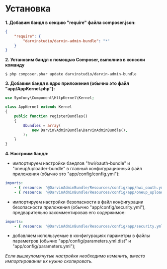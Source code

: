 Установка
=========

**1. Добавим бандл в секцию "require" файла composer.json:**

```json
{
    "require": {
        "darvinstudio/darvin-admin-bundle": "*"
    }
}
```

**2. Установим бандл с помощью Composer, выполнив в консоли команду**

    $ php composer.phar update darvinstudio/darvin-admin-bundle

**3. Добавим бандл в ядро приложения (обычно это файл "app/AppKernel.php"):**

```php
use Symfony\Component\HttpKernel\Kernel;

class AppKernel extends Kernel
{
    public function registerBundles()
    {
        $bundles = array(
            new Darvin\AdminBundle\DarvinAdminBundle(),
        );
    }
}
```

**4. Настроим бандл:**

- импортируем настройки бандлов "hwi/oauth-bundle" и "oneup/uploader-bundle" в главный конфигурационный файл приложения
 (обычно это "app/config/config.yml"):

```yaml
imports:
    - { resource: "@DarvinAdminBundle/Resources/config/app/hwi_oauth.yml" }
    - { resource: "@DarvinAdminBundle/Resources/config/app/oneup_uploader.yml" }
```

- импортируем настройки безопасности в файл конфигурации безопасности приложения (обычно "app/config/security.yml"),
 предварительно закомментировав его содержимое:

```yaml
imports:
    - { resource: "@DarvinAdminBundle/Resources/config/app/security.yml" }
```

- добавляем используемые в конфигурациях параметры в файлы параметров (обычно "app/config/parameters.yml.dist"
 и "app/config/parameters.yml");

*Если вышеупомянутые настройки необходимо изменить, вместо импортирования их нужно скопировать.*


